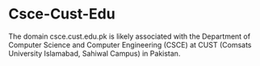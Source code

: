 # Csce-Cust-Edu
The domain csce.cust.edu.pk is likely associated with the Department of Computer Science and Computer Engineering (CSCE) at CUST (Comsats University Islamabad, Sahiwal Campus) in Pakistan.
